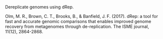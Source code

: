 Dereplicate genomes using dRep.

Olm, M. R., Brown, C. T., Brooks, B., & Banfield, J. F. (2017). dRep: a tool for fast and accurate genomic comparisons that enables improved genome recovery from metagenomes through de-replication. The ISME journal, 11(12), 2864-2868.